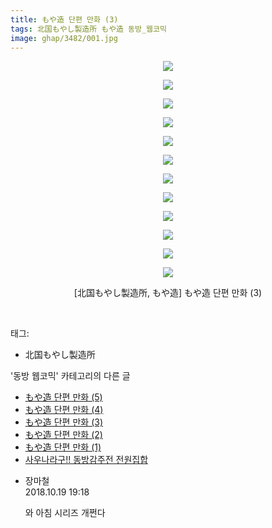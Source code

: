 ```yaml
---
title: もや造 단편 만화 (3)
tags: 北国もやし製造所 もや造 동방_웹코믹
image: ghap/3482/001.jpg
---
```

<div class="article">
<p style="text-align: center; clear: none; float: none;"><img src="{{ site.nasurl }}/ghap/3482/001.jpg"/></p>
<p style="text-align: center; clear: none; float: none;"><img src="{{ site.nasurl }}/ghap/3482/002.jpg"/></p>
<p style="text-align: center; clear: none; float: none;"><img src="{{ site.nasurl }}/ghap/3482/003.jpg"/></p>
<p style="text-align: center; clear: none; float: none;"><img src="{{ site.nasurl }}/ghap/3482/004.jpg"/></p>
<p style="text-align: center; clear: none; float: none;"><img src="{{ site.nasurl }}/ghap/3482/005.jpg"/></p>
<p style="text-align: center; clear: none; float: none;"><img src="{{ site.nasurl }}/ghap/3482/006.jpg"/></p>
<p style="text-align: center; clear: none; float: none;"><img src="{{ site.nasurl }}/ghap/3482/007.jpg"/></p>
<p style="text-align: center; clear: none; float: none;"><img src="{{ site.nasurl }}/ghap/3482/008.jpg"/></p>
<p style="text-align: center; clear: none; float: none;"><img src="{{ site.nasurl }}/ghap/3482/009.jpg"/></p>
<p style="text-align: center; clear: none; float: none;"><img src="{{ site.nasurl }}/ghap/3482/010.jpg"/></p>
<p style="text-align: center; clear: none; float: none;"><img src="{{ site.nasurl }}/ghap/3482/011.jpg"/></p>
<p style="text-align: center; clear: none; float: none;"><img src="{{ site.nasurl }}/ghap/3482/012.jpg"/></p>
<p style="text-align: center; clear: none; float: none;">[北国もやし製造所, もや造] もや造 단편 만화 (3)</p>
<p><br/></p>
</div><div class="tagTrail">
<p>태그: </p>
<ul>
<li>北国もやし製造所</li>
</ul>
</div><div class="another">
<p>'동방 웹코믹' 카테고리의 다른 글</p>
<ul>
<li><a href="/2017-06-24-ghap_3484">もや造 단편 만화 (5)</a></li>
<li><a href="/2017-06-22-ghap_3483">もや造 단편 만화 (4)</a></li>
<li><a href="/2017-06-22-ghap_3482">もや造 단편 만화 (3)</a></li>
<li><a href="/2017-06-22-ghap_3481">もや造 단편 만화 (2)</a></li>
<li><a href="/2017-06-22-ghap_3480">もや造 단편 만화 (1)</a></li>
<li><a href="/2017-06-22-ghap_3477">사우나라구!! 동방감주전 전원집합</a></li>
</ul>
</div><div class="cb_module cb_fluid">
<div class="cb_wrt cb_profile">
<div class="comment">
<ul>
<li class="cb_thumb_off" id="comment15358424">
<div class="cb_comment_area">
<div class="cb_info_area">
<div class="cb_section">
<span class="cb_nick_name">장마철</span>
</div>
<div class="cb_section">
<span class="cb_date">2018.10.19 19:18 </span>
</div>
</div>
<div class="cb_dsc_comment">
<p class="cb_dsc">
											와 아침 시리즈 개쩐다
										</p>
</div>
</div></li>
</ul>
</div>
</div><!-- commentList close -->
</div>
